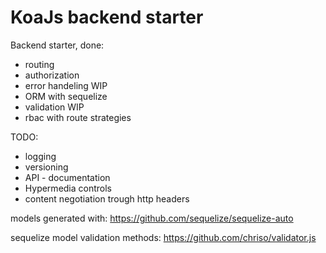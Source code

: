 # KoaJs backend starter
Backend starter,
done:
* routing
* authorization
* error handeling WIP
* ORM with sequelize
* validation WIP
* rbac with route strategies

TODO:
* logging
* versioning
* API - documentation
* Hypermedia controls
* content negotiation trough http headers


models generated with: https://github.com/sequelize/sequelize-auto

sequelize model validation methods: https://github.com/chriso/validator.js

